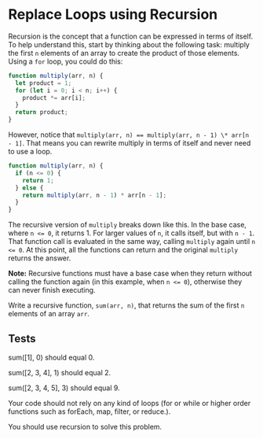 # Replace Loops using Recursion

Recursion is the concept that a function can be expressed in terms of itself. To help understand this, start by thinking about the following task: multiply the first `n` elements of an array to create the product of those elements. Using a `for` loop, you could do this:

```javascript
function multiply(arr, n) {
  let product = 1;
  for (let i = 0; i < n; i++) {
    product *= arr[i];
  }
  return product;
}
```

However, notice that `multiply(arr, n) == multiply(arr, n - 1) \* arr[n - 1]`. That means you can rewrite multiply in terms of itself and never need to use a loop.

```javascript
function multiply(arr, n) {
  if (n <= 0) {
    return 1;
  } else {
    return multiply(arr, n - 1) * arr[n - 1];
  }
}
```

The recursive version of `multiply` breaks down like this. In the base case, where `n <= 0`, it returns 1. For larger values of `n`, it calls itself, but with `n - 1`. That function call is evaluated in the same way, calling `multiply` again until `n <= 0`. At this point, all the functions can return and the original `multiply` returns the answer.

**Note:** Recursive functions must have a base case when they return without calling the function again (in this example, when `n <= 0`), otherwise they can never finish executing.

Write a recursive function, `sum(arr, n)`, that returns the sum of the first `n` elements of an array `arr`.

## Tests

sum([1], 0) should equal 0.

sum([2, 3, 4], 1) should equal 2.

sum([2, 3, 4, 5], 3) should equal 9.

Your code should not rely on any kind of loops (for or while or higher order functions such as forEach, map, filter, or reduce.).

You should use recursion to solve this problem.
